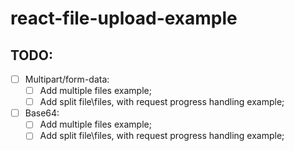 # react-file-upload-example

## TODO:

- [ ] Multipart/form-data:
  - [ ] Add multiple files example;
  - [ ] Add split file\files, with request progress handling example;
- [ ] Base64:
  - [ ] Add multiple files example;
  - [ ] Add split file\files, with request progress handling example;
